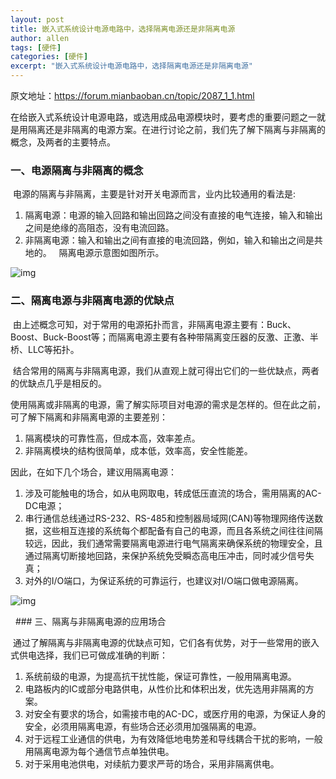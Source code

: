 ```yaml
---
layout: post  
title: 嵌入式系统设计电源电路中，选择隔离电源还是非隔离电源  
author: allen  
tags: [硬件]  
categories: [硬件]  
excerpt: "嵌入式系统设计电源电路中，选择隔离电源还是非隔离电源"
---
```


原文地址：https://forum.mianbaoban.cn/topic/2087_1_1.html

在给嵌入式系统设计电源电路，或选用成品电源模块时，要考虑的重要问题之一就是用隔离还是非隔离的电源方案。在进行讨论之前，我们先了解下隔离与非隔离的概念，及两者的主要特点。   

### 一、电源隔离与非隔离的概念   

 电源的隔离与非隔离，主要是针对开关电源而言，业内比较通用的看法是:  

  1. 隔离电源：电源的输入回路和输出回路之间没有直接的电气连接，输入和输出之间是绝缘的高阻态，没有电流回路。   
  2. 非隔离电源：输入和输出之间有直接的电流回路，例如，输入和输出之间是共地的。   隔离电源示意图如图所示。

![img]({{site.baseurl}}/assets/images/hardware/6236bd061028eddd5ab982160d4c18fb45780494.jpg)

### 二、隔离电源与非隔离电源的优缺点  

 由上述概念可知，对于常用的电源拓扑而言，非隔离电源主要有：Buck、Boost、Buck-Boost等；而隔离电源主要有各种带隔离变压器的反激、正激、半桥、LLC等拓扑。  

 结合常用的隔离与非隔离电源，我们从直观上就可得出它们的一些优缺点，两者的优缺点几乎是相反的。   

使用隔离或非隔离的电源，需了解实际项目对电源的需求是怎样的。但在此之前，可了解下隔离和非隔离电源的主要差别：   

1. 隔离模块的可靠性高，但成本高，效率差点。   
2. 非隔离模块的结构很简单，成本低，效率高，安全性能差。  

因此，在如下几个场合，建议用隔离电源：   

1. 涉及可能触电的场合，如从电网取电，转成低压直流的场合，需用隔离的AC-DC电源；   
2. 串行通信总线通过RS-232、RS-485和控制器局域网(CAN)等物理网络传送数据，这些相互连接的系统每个都配备有自己的电源，而且各系统之间往往间隔较远，因此，我们通常需要隔离电源进行电气隔离来确保系统的物理安全，且通过隔离切断接地回路，来保护系统免受瞬态高电压冲击，同时减少信号失真；   
3. 对外的I/O端口，为保证系统的可靠运行，也建议对I/O端口做电源隔离。

![img]({{site.baseurl}}/assets/images/hardware/4b5a1c03605cc716875ecc128707056c384b514d.jpg)

  ### 三、隔离与非隔离电源的应用场合   

 通过了解隔离与非隔离电源的优缺点可知，它们各有优势，对于一些常用的嵌入式供电选择，我们已可做成准确的判断：   

1. 系统前级的电源，为提高抗干扰性能，保证可靠性，一般用隔离电源。   
2. 电路板内的IC或部分电路供电，从性价比和体积出发，优先选用非隔离的方案。   
3. 对安全有要求的场合，如需接市电的AC-DC，或医疗用的电源，为保证人身的安全，必须用隔离电源，有些场合还必须用加强隔离的电源。  
4. 对于远程工业通信的供电，为有效降低地电势差和导线耦合干扰的影响，一般用隔离电源为每个通信节点单独供电。   
5. 对于采用电池供电，对续航力要求严苛的场合，采用非隔离供电。  

